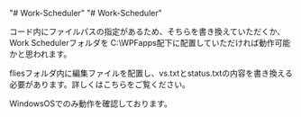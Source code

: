 "# Work-Scheduler" 
"# Work-Scheduler" 

コード内にファイルパスの指定があるため、そちらを書き換えていただくか、Work Schedulerフォルダを C:\WPFapps配下に配置していただければ動作可能かと思われます。

fliesフォルダ内に編集ファイルを配置し、vs.txtとstatus.txtの内容を書き換える必要があります。詳しくはこちらをご覧ください。



WindowsOSでのみ動作を確認しております。
